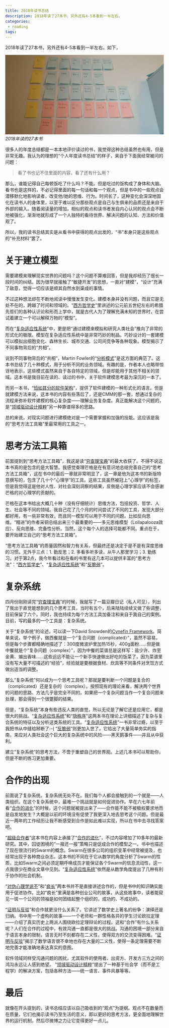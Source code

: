 ```yaml
---
title: 2018年读书总结
description: 2018年读了27本书，另外还有4-5本看到一半左右。
categories:
 - reading
tags:
---
```


2018年读了27本书，另外还有4-5本看到一半左右。如下，

![images](/images/2018-reading-list.jpeg)
*2018年读的27本书*

很多人的年度总结都是一本本地评价读过的书，我觉得这种总结虽然也有用，但是非常无趣。我认为的理想的“个人年度读书总结”的样子，来自于下面我经常被问的问题：

> 看了书也记不住里面的内容，看了还有什么用？

那么，谁能记得自己每顿饭吃了什么吗？不能。但是吃过的饭构成了身体和大脑。看书也是这样的，不必记得里面的每一句话和每一个观点，但是书中的一些观点会潜移默化地影响读者，改变他/她的思维、行为。时间长了，这种变化会深深地固化在读书人的身体里，以至于难以区分那些观点是自己与生俱来的品质还是来自于外部的输入。随着阅读量的增加，相似的观点和读书者发自内心认同的观点会不断地被强化，渐渐地就形成了一个人独特的看待世界、解决问题的认知、方法和价值观了。

所以，我的读书总结其实是从看书中获得的观点出发的，“书”本身只是这些观点的“补充材料”罢了。

# 关于建立模型

需要建模来理解现实世界的问题吗？这个问题不算难回答，但是我却经历了很长一段时间的纠结。因为很早就接触了“敏捷开发”的思想，一直对“建模”，“设计”充满了敌意，觉得一切应该是顺其自然水到渠成的事情。

不过这种想法却在不断地阅读中慢慢发生变化。建模本身并没有问题，而且它是无处不在的，跨越了时间和领域的。“[西方哲学史](https://book.douban.com/subject/1008189/)”里讲述的公元前五世纪左右的希腊先哲们的各种认识论和形而上学中，就是古代人为了理解充满未知的世界时，在尝试着建立一个可以解释万物的“模型”。

而在“[复杂适应性系统](https://book.douban.com/subject/20383645/)”中，更是把“通过建模来模拟和研究人类社会”推向了非常的形式化的极限。模型在复杂适应性系统中是非常巧妙的制品。巧妙设计的一套建模可以模拟出细胞变化、森林生长、城市交通、公司间竞争等各种现象。模型揭示了不同事物背后的“共相”。

说到不同事物背后的“共相”，Martin Fowler的“[分析模式](https://book.douban.com/subject/4832380/)”是这方面的典范了。这本书总结了几十种模式，用于分析不同的业务领域。有趣的是，作者本人也略带惊讶地表示，这些模式虽然来自于各自特定的领域，但是却能用于其他不相关的领域。这本书是我目前在读的、读过的书中，关于软件建模思考最为深沉的一本了。

而另一本书，“[恰如其分的软件架构](https://book.douban.com/subject/24872314/)”，提供了软件建模的一种形式化的语言。但是就建模方法来说，这本书的内容有些落后了，还是CMM的那一套，想通过复杂的流程来弥补软件建模的核心复杂度——理解业务复杂度。真正能解决这个问题的，是“[领域驱动设计精粹](https://book.douban.com/subject/30333944/)”另一种靠谱得多的思路。

总的来说，对现实问题进行建模绝对是一个需要掌握和加强的技能。这应该是我的“思考方法工具箱”里最常用的工具之一。

# 思考方法工具箱

前面提到到“思考方法工具箱”，我这是读“[穷查理宝典](https://book.douban.com/subject/26831789/)”的最大收获了。不得不说这本书真的是包含的是大智慧。我感觉查理芒格是在有意识地总结完善自己的“思考方法工具箱”，这在书中的最后一章就非常明显了，这一章是他为这本书的新版特意撰写的，包含了几十个“心理学”的工具。这些工具虽然被冠上“心理学”的标签，但是我觉得这是他对人性、对社会深刻洞察的结果，反倒是心理学家应该不会感谢芒格的对心理学的贡献的。

芒格在这本书给出大概几十种（没有仔细统计）思维方法，包括投资、哲学、人生、社会等不同的领域。我自己花了几个月的时间尝试了不同的工具，发现大部分都好用，有一些非常有效，而且同一模型可以用于不同的问题。比如反向思维。“精进”的作者采铜总结出来三个最重要的——多元思维模型（Lollapalooza效应）、反向思维、完备性分析。当然，这个每个人的选择可能都不同。重点在于，要开始建立自己的“思考方法工具箱”。

“思考方法工具箱“的质量固然和智力有关系，但最终还是决定于是不是有深度思维的习惯。无外乎三点：1. 勤反思；2. 多看多听多读，从牛人那里学习；3. 勤练习。对于第2点，我今年看过和在看的书里有这几本可以提供丰富的“思考方法”：“[西方哲学史](https://book.douban.com/subject/1008189/)”、“[复杂适应性系统](https://book.douban.com/subject/20383645/)”和“[反脆弱](https://book.douban.com/subject/25782902/)”。

# 复杂系统

四月份刚刚读完“[穷查理宝典](https://book.douban.com/subject/26831789/)”的时候，我就写了一篇豆瓣日记（私人可见），列出了我出于直觉能想到的几个思考工具，当时有五个，后来陆陆续续又做了些调整，目前保留了六个。同时，我也持续为每个方法工具加备注和来自于我自己的案例。目前，写的最多的一个工具是：复杂系统。

关于“复杂系统”的论述，可以读一下David Snowden的[Cynefin Framework](https://en.wikipedia.org/wiki/Cynefin_framework)。简单来说，举个例子，做西餐就是一个“复合问题（complicated）”，虽然不容易，但是每个步骤都精确地描述了：300度微波炉里加热15秒，400g面粉......但是做中餐就是个“复杂问题（complex）”，因为中餐的菜谱总是这样写：盐少许、炸至金黄、煸出香味......这些远远不能让一个新手快速做出好吃的饭菜了，因为菜谱里没有写大量不可描述的“经验”，经验就是要根据食材、炊具等不同条件对烹饪方式做出适当的调整。

那么“复杂系统”何以成为一个思考工具呢？那就是要判断一个问题是复合的（complicated）还是复杂的（complex）。按照现有的理论来看，解决两个世界的问题的思路、方法几乎是完全不同的。如果把一个复杂问题当作一个复合问题来处理，那会得到一个很蹩脚的结果。

但是，“复杂系统”本身有些违反人类的直觉，所以无论是了解它还是应用它，都是很大的挑战。“[复杂适应性系统](https://book.douban.com/subject/20383645/)”和“[隐秩序](https://book.douban.com/subject/1071936/)”这两本书在理论上详细描述了复杂与复合系统的特征以及分析这类系统的工具。“[复杂适应性系统](https://book.douban.com/subject/20383645/)”一书非常过瘾，以至于我把书从中缝给掰断了:-( “[反脆弱](https://book.douban.com/subject/25782902/)”则更加入世了，它给出了大量简单务实的指南，来应对人类社会这个巨大的复杂系统中的风险——黑天鹅事件——并且从中获利。

建立“复杂系统”的思考方法，不啻于重塑自己的世界观。上述几本书可以帮助你，但是不断的练习更加重要。

# 合作的出现

前面说了复杂系统。复杂系统无处不在。我们每个人都会接触到的一个就是——人类组织。在这个复杂系统中，最难一个挑战就是如何促进协作。早在六七年前看“[合作的进化](https://book.douban.com/subject/2259198/)”的时候，这个问题就被提出来了——合作能不能不被极权要求地而是自发地发生？大概是以前的环境没有促使了我更深入地去思考这个问题。但是最近一两年的工作经历让我不断感受到合作是如此难以实现，所以在书中去寻找答案吧。

“[超级合作者](https://book.douban.com/subject/25720885/)”这本书在内容上承接了“[合作的进化](https://book.douban.com/subject/2259198/)”，不过内容增加了10多年的最新研究。其中，囚徒困境的“一报还一报”策略只是促成合作的模型之一。书中也描述了现在很流行的Swarm的概念。Swarm在很多公司的组织变革中经常被提及，也经常出现于各种商业杂志。这本书的不同在于它从数学的角度分析了Swarm的性质，比如Swarm之间必须定期呼唤成员才能保证各个Swarm的信息流动性，这一点我很少在商业文章中见到。“[复杂适应性系统](https://book.douban.com/subject/20383645/)”依然是从数学角度提出了几种有利于协作的社会机制。

“[对伪心理学说不](https://book.douban.com/subject/6952036/)”和“[疯长](https://book.douban.com/subject/30353323/)”两本书并不是直接讲述合作的，但是书中的知识确实能用于促进协作。比如“疯长”里满是各种创业公司的故事，从这些故事中，读者能窥见一斑一个公司的领袖是如何团结起整个组织的，成功的、不成功的。

“[证明与反驳](https://book.douban.com/subject/2124368/)”和合作就更没什么关系了。它讲述了数学史上著名的纷争：演绎还是归纳。书中用一个虚构的故事——一个老师和一群性格各异的学生讨论欧拉定理——介绍了真实历史上两派人围绕欧拉定理辩论的过程。这和“合作”有什么关系呢？人们在合作的过程中，有效沟通一直都是很大的挑战。沟通的困境一部分来自于语言本身的限制，语言无时不刻都存在二义性，使得双方的交流变得困难。“[证明与反驳](https://book.douban.com/subject/2124368/)”揭示了数学语言很不幸地也存在大量的二义性，使得一条定理需要不断地完善才能准确地表达真实的意图。

软件领域同样受沟通问题的困扰，尤其软件的使用者、出资方、开发方三方之间的鸿沟永远让人感到绝望。 “[领域驱动设计精粹](https://book.douban.com/subject/30333944/)”提出了一种基于社会学（而不是工程学）的解决方案，包括各种方法——统一语言、事件风暴等等。

# 最后

就像在开头提到的，读书总结应该以自己吸收到的“观点”为提纲。观点不在数量而在质量，它们也揭示读书乃至生活的意义，即以更好的思考方法，更全面地理解世界的运行机制，然后尽微博之力让它变得更好一点儿。





